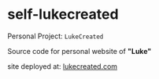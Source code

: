 # self-lukecreated
Personal Project: `LukeCreated`

Source code for personal website of **"Luke"**


site deployed at: [lukecreated.com](https://lukecreated.com)
